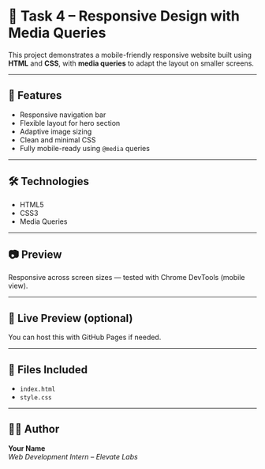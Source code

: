 # 📱 Task 4 – Responsive Design with Media Queries

This project demonstrates a mobile-friendly responsive website built using **HTML** and **CSS**, with **media queries** to adapt the layout on smaller screens.

---

## 🚀 Features

- Responsive navigation bar
- Flexible layout for hero section
- Adaptive image sizing
- Clean and minimal CSS
- Fully mobile-ready using `@media` queries

---

## 🛠 Technologies

- HTML5
- CSS3
- Media Queries

---

## 📷 Preview

Responsive across screen sizes — tested with Chrome DevTools (mobile view).

---

## 🔗 Live Preview (optional)

You can host this with GitHub Pages if needed.

---

## 📁 Files Included

- `index.html`
- `style.css`

---

## 👩‍💻 Author

**Your Name**  
_Web Development Intern – Elevate Labs_
